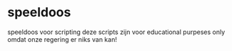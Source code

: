 # speeldoos
speeldoos voor scripting
deze scripts zijn voor educational purpeses only omdat onze regering er niks van kan!
